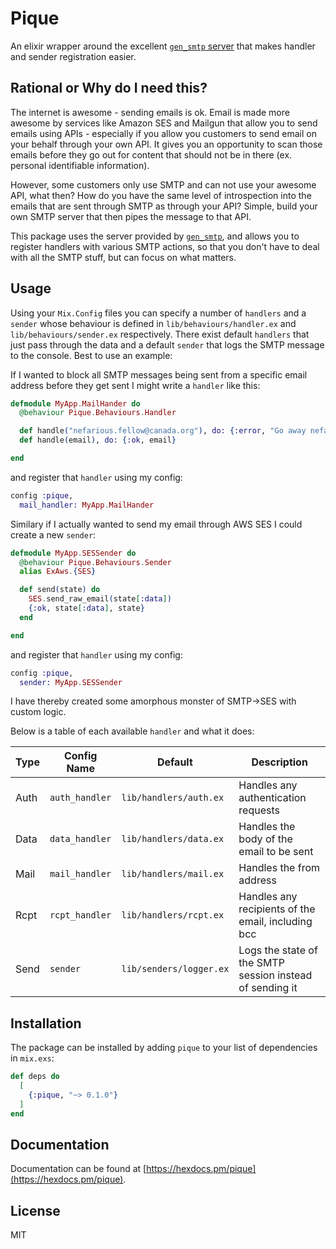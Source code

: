 # Pique

An elixir wrapper around the excellent [`gen_smtp` server](https://github.com/gen-smtp/gen_smtp) that makes handler and sender registration easier. 

## Rational or Why do I need this?

The internet is awesome - sending emails is ok. Email is made more awesome by services like Amazon SES and Mailgun that allow you to send emails  using APIs - especially if you allow you customers to send email on your behalf through your own API. It gives you an opportunity to scan those  emails before they go out for content that should not be in there (ex. personal identifiable information).

However, some customers only use SMTP and can not use your awesome API, what then? How do you have the same level of introspection into the emails that are sent through SMTP as through your API? Simple, build your own SMTP server that then pipes the message to that API.

This package uses the server provided by [`gen_smtp`](https://github.com/gen-smtp/gen_smtp), and allows you to register handlers with various SMTP actions, so that you don't have to deal with all the SMTP stuff, but can focus on what matters. 

## Usage

Using your `Mix.Config` files you can specify a number of `handlers` and a `sender` whose behaviour is defined in `lib/behaviours/handler.ex` and `lib/behaviours/sender.ex` respectively. There exist default `handlers` that just pass through the data and a default `sender` that logs the SMTP message to the console. Best to use an example:

If I wanted to block all SMTP messages being sent from a specific email address before they get sent I might write a `handler` like this:

```elixir
defmodule MyApp.MailHander do
  @behaviour Pique.Behaviours.Handler

  def handle("nefarious.fellow@canada.org"), do: {:error, "Go away nefarious fellow"}
  def handle(email), do: {:ok, email}

end
```

and register that `handler` using my config:

```elixir
config :pique,
  mail_handler: MyApp.MailHander
```

Similary if I actually wanted to send my email through AWS SES I could create a new `sender`:

```elixir
defmodule MyApp.SESSender do
  @behaviour Pique.Behaviours.Sender
  alias ExAws.{SES}

  def send(state) do
    SES.send_raw_email(state[:data])
    {:ok, state[:data], state}
  end

end
```

and register that `handler` using my config:

```elixir
config :pique,
  sender: MyApp.SESSender
```

I have thereby created some amorphous monster of SMTP->SES with custom logic.

Below is a table of each available `handler` and what it does:

| Type | Config Name | Default | Description |
|---|---|---|---|
| Auth | `auth_handler` | `lib/handlers/auth.ex` | Handles any authentication requests |
| Data | `data_handler` | `lib/handlers/data.ex` | Handles the body of the email to be sent |
| Mail | `mail_handler` | `lib/handlers/mail.ex` | Handles the from address |
| Rcpt | `rcpt_handler` | `lib/handlers/rcpt.ex` | Handles any recipients of the email, including bcc |
| Send | `sender` | `lib/senders/logger.ex` | Logs the state of the SMTP session instead of sending it |

## Installation

The package can be installed by adding `pique` to your list of dependencies in `mix.exs`:

```elixir
def deps do
  [
    {:pique, "~> 0.1.0"}
  ]
end
```
## Documentation

Documentation can be found at [https://hexdocs.pm/pique](https://hexdocs.pm/pique).

## License

MIT
